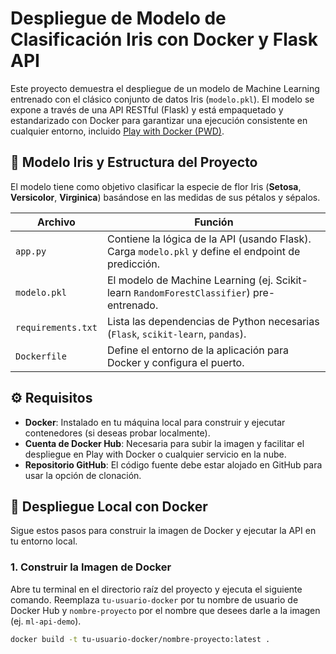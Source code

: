 # Despliegue de Modelo de Clasificación Iris con Docker y Flask API

Este proyecto demuestra el despliegue de un modelo de Machine Learning entrenado con el clásico conjunto de datos Iris (`modelo.pkl`). El modelo se expone a través de una API RESTful (Flask) y está empaquetado y estandarizado con Docker para garantizar una ejecución consistente en cualquier entorno, incluido [Play with Docker (PWD)](https://labs.play-with-docker.com/).

## 🌷 Modelo Iris y Estructura del Proyecto

El modelo tiene como objetivo clasificar la especie de flor Iris (**Setosa**, **Versicolor**, **Virginica**) basándose en las medidas de sus pétalos y sépalos.

| Archivo           | Función                                                                 |
|-------------------|-------------------------------------------------------------------------|
| `app.py`          | Contiene la lógica de la API (usando Flask). Carga `modelo.pkl` y define el endpoint de predicción. |
| `modelo.pkl`      | El modelo de Machine Learning (ej. Scikit-learn `RandomForestClassifier`) pre-entrenado. |
| `requirements.txt`| Lista las dependencias de Python necesarias (`Flask`, `scikit-learn`, `pandas`). |
| `Dockerfile`      | Define el entorno de la aplicación para Docker y configura el puerto.   |

## ⚙️ Requisitos

- **Docker**: Instalado en tu máquina local para construir y ejecutar contenedores (si deseas probar localmente).
- **Cuenta de Docker Hub**: Necesaria para subir la imagen y facilitar el despliegue en Play with Docker o cualquier servicio en la nube.
- **Repositorio GitHub**: El código fuente debe estar alojado en GitHub para usar la opción de clonación.

## 🚀 Despliegue Local con Docker

Sigue estos pasos para construir la imagen de Docker y ejecutar la API en tu entorno local.

### 1. Construir la Imagen de Docker

Abre tu terminal en el directorio raíz del proyecto y ejecuta el siguiente comando. Reemplaza `tu-usuario-docker` por tu nombre de usuario de Docker Hub y `nombre-proyecto` por el nombre que desees darle a la imagen (ej. `ml-api-demo`).

```bash
docker build -t tu-usuario-docker/nombre-proyecto:latest .
